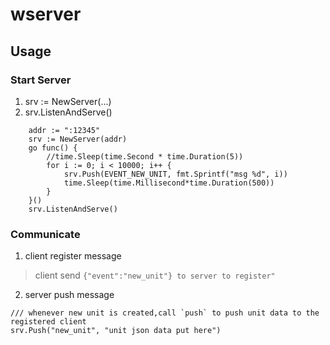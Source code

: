 # wserver

## Usage
### Start Server
1. srv := NewServer(...)
2. srv.ListenAndServe()

```
    addr := ":12345"
	srv := NewServer(addr)
	go func() {
		//time.Sleep(time.Second * time.Duration(5))
		for i := 0; i < 10000; i++ {
			srv.Push(EVENT_NEW_UNIT, fmt.Sprintf("msg %d", i))
			time.Sleep(time.Millisecond*time.Duration(500))
		}
	}()
	srv.ListenAndServe()
```

### Communicate
1. client register message

>client send `{"event":"new_unit"} to server to register"`

2. server push message
```
/// whenever new unit is created,call `push` to push unit data to the registered client
srv.Push("new_unit", "unit json data put here")
```